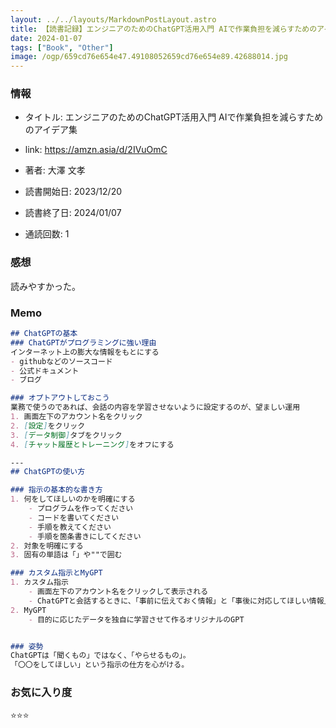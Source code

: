 ```yaml
---
layout: ../../layouts/MarkdownPostLayout.astro
title: 【読書記録】エンジニアのためのChatGPT活用入門 AIで作業負担を減らすためのアイデア集
date: 2024-01-07
tags: ["Book", "Other"]
image: /ogp/659cd76e654e47.49108052659cd76e654e89.42688014.jpg
---
```


### 情報
- タイトル: エンジニアのためのChatGPT活用入門 AIで作業負担を減らすためのアイデア集
- link: https://amzn.asia/d/2IVuOmC
- 著者: 大澤 文孝

- 読書開始日: 2023/12/20
- 読書終了日: 2024/01/07
- 通読回数: 1

### 感想
読みやすかった。

### Memo
```md
## ChatGPTの基本
### ChatGPTがプログラミングに強い理由
インターネット上の膨大な情報をもとにする
- githubなどのソースコード
- 公式ドキュメント
- ブログ

### オプトアウトしておこう
業務で使うのであれば、会話の内容を学習させないように設定するのが、望ましい運用
1. 画面左下のアカウント名をクリック
2. [設定]をクリック
3. [データ制御]タブをクリック
4. [チャット履歴とトレーニング]をオフにする

---
## ChatGPTの使い方

### 指示の基本的な書き方
1. 何をしてほしいのかを明確にする
    - プログラムを作ってください
    - コードを書いてください
    - 手順を教えてください
    - 手順を箇条書きにしてください
2. 対象を明確にする
3. 固有の単語は「」や""で囲む

### カスタム指示とMyGPT
1. カスタム指示
    - 画面左下のアカウント名をクリックして表示される
    - ChatGPTと会話するときに、「事前に伝えておく情報」と「事後に対応してほしい情報」を設定できる。会話入力の前後に自動で加わる。
2. MyGPT
    - 目的に応じたデータを独自に学習させて作るオリジナルのGPT


### 姿勢
ChatGPTは「聞くもの」ではなく、「やらせるもの」。
「〇〇をしてほしい」という指示の仕方を心がける。
```

### お気に入り度
⭐️⭐️⭐️